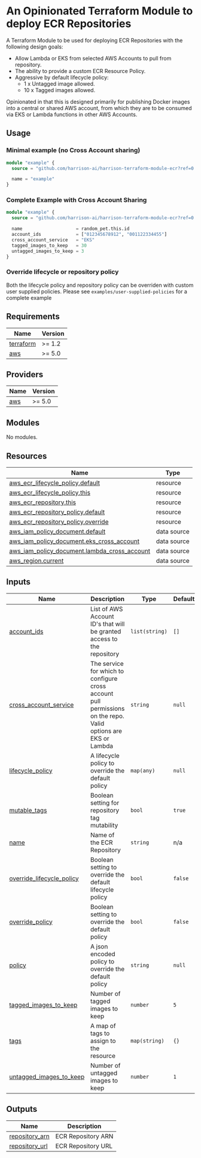# An Opinionated Terraform Module to deploy ECR Repositories

A Terraform Module to be used for deploying ECR Repositories with the following design goals:

- Allow Lambda or EKS from selected AWS Accounts to pull from repository.
- The ability to provide a custom ECR Resource Policy.
- Aggressive by default lifecycle policy:
    - 1 x Untagged image allowed.
    - 10 x Tagged images allowed.

Opinionated in that this is designed primarily for publishing Docker images into a central or shared AWS account, from which they are to be consumed via EKS or Lambda functions in other AWS Accounts.

## Usage

### Minimal example (no Cross Account sharing)

```terraform
module "example" {
  source = "github.com/harrison-ai/harrison-terraform-module-ecr?ref=0.1.3"

  name = "example"
}
```

### Complete Example with Cross Account Sharing

```terraform
module "example" {
  source = "github.com/harrison-ai/harrison-terraform-module-ecr?ref=0.1.3"

  name                    = random_pet.this.id
  account_ids             = ["012345678912", "001122334455"]
  cross_account_service   = "EKS"
  tagged_images_to_keep   = 30
  untagged_images_to_keep = 3
}
```

### Override lifecycle or repository policy

Both the lifecycle policy and repository policy can be overriden with custom user supplied policies.  Please see `examples/user-supplied-policies` for a complete example


<!-- BEGINNING OF PRE-COMMIT-TERRAFORM DOCS HOOK -->
## Requirements

| Name | Version |
|------|---------|
| <a name="requirement_terraform"></a> [terraform](#requirement\_terraform) | >= 1.2 |
| <a name="requirement_aws"></a> [aws](#requirement\_aws) | >= 5.0 |

## Providers

| Name | Version |
|------|---------|
| <a name="provider_aws"></a> [aws](#provider\_aws) | >= 5.0 |

## Modules

No modules.

## Resources

| Name | Type |
|------|------|
| [aws_ecr_lifecycle_policy.default](https://registry.terraform.io/providers/hashicorp/aws/latest/docs/resources/ecr_lifecycle_policy) | resource |
| [aws_ecr_lifecycle_policy.this](https://registry.terraform.io/providers/hashicorp/aws/latest/docs/resources/ecr_lifecycle_policy) | resource |
| [aws_ecr_repository.this](https://registry.terraform.io/providers/hashicorp/aws/latest/docs/resources/ecr_repository) | resource |
| [aws_ecr_repository_policy.default](https://registry.terraform.io/providers/hashicorp/aws/latest/docs/resources/ecr_repository_policy) | resource |
| [aws_ecr_repository_policy.override](https://registry.terraform.io/providers/hashicorp/aws/latest/docs/resources/ecr_repository_policy) | resource |
| [aws_iam_policy_document.default](https://registry.terraform.io/providers/hashicorp/aws/latest/docs/data-sources/iam_policy_document) | data source |
| [aws_iam_policy_document.eks_cross_account](https://registry.terraform.io/providers/hashicorp/aws/latest/docs/data-sources/iam_policy_document) | data source |
| [aws_iam_policy_document.lambda_cross_account](https://registry.terraform.io/providers/hashicorp/aws/latest/docs/data-sources/iam_policy_document) | data source |
| [aws_region.current](https://registry.terraform.io/providers/hashicorp/aws/latest/docs/data-sources/region) | data source |

## Inputs

| Name | Description | Type | Default | Required |
|------|-------------|------|---------|:--------:|
| <a name="input_account_ids"></a> [account\_ids](#input\_account\_ids) | List of AWS Account ID's that will be granted access to the repository | `list(string)` | `[]` | no |
| <a name="input_cross_account_service"></a> [cross\_account\_service](#input\_cross\_account\_service) | The service for which to configure cross account pull permissions on the repo.  Valid options are EKS or Lambda | `string` | `null` | no |
| <a name="input_lifecycle_policy"></a> [lifecycle\_policy](#input\_lifecycle\_policy) | A lifecycle policy to override the default policy | `map(any)` | `null` | no |
| <a name="input_mutable_tags"></a> [mutable\_tags](#input\_mutable\_tags) | Boolean setting for repository tag mutability | `bool` | `true` | no |
| <a name="input_name"></a> [name](#input\_name) | Name of the ECR Repository | `string` | n/a | yes |
| <a name="input_override_lifecycle_policy"></a> [override\_lifecycle\_policy](#input\_override\_lifecycle\_policy) | Boolean setting to override the default lifecycle policy | `bool` | `false` | no |
| <a name="input_override_policy"></a> [override\_policy](#input\_override\_policy) | Boolean setting to override the default policy | `bool` | `false` | no |
| <a name="input_policy"></a> [policy](#input\_policy) | A json encoded policy to override the default policy | `string` | `null` | no |
| <a name="input_tagged_images_to_keep"></a> [tagged\_images\_to\_keep](#input\_tagged\_images\_to\_keep) | Number of tagged images to keep | `number` | `5` | no |
| <a name="input_tags"></a> [tags](#input\_tags) | A map of tags to assign to the resource | `map(string)` | `{}` | no |
| <a name="input_untagged_images_to_keep"></a> [untagged\_images\_to\_keep](#input\_untagged\_images\_to\_keep) | Number of untagged images to keep | `number` | `1` | no |

## Outputs

| Name | Description |
|------|-------------|
| <a name="output_repository_arn"></a> [repository\_arn](#output\_repository\_arn) | ECR Repository ARN |
| <a name="output_repository_url"></a> [repository\_url](#output\_repository\_url) | ECR Repository URL |

<!-- END OF PRE-COMMIT-TERRAFORM DOCS HOOK -->

